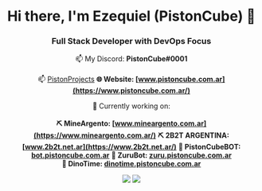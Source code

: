 <div align="center">

# Hi there, I'm Ezequiel (PistonCube) 👋
### Full Stack Developer with DevOps Focus
📫 My Discord: **PistonCube#0001**<br /><br/>
📫 [PistonProjects](https://discord.gg/eKeeZPq6SJ)
**🌐 Website: [www.pistoncube.com.ar](https://www.pistoncube.com.ar/)**

🔭 Currently working on:<br /><br />
**⛏️ MineArgento: [www.mineargento.com.ar](https://www.mineargento.com.ar/)**
**⛏️ 2B2T ARGENTINA: [www.2b2t.net.ar](https://www.2b2t.net.ar/)**
**🤖 PistonCubeBOT: [bot.pistoncube.com.ar](https://bot.pistoncube.com.ar/)**
**🤖 ZuruBot: [zuru.pistoncube.com.ar](https://zuru.pistoncube.com.ar/)** <br>
**🤖 DinoTime: [dinotime.pistoncube.com.ar](https://dinotime.pistoncube.com.ar/)**

<img src="https://github-readme-stats.vercel.app/api?username=PistonCube&show_icons=true&text_color=00ff00&icon_color=008000&theme=dark">
<img src="https://github-readme-stats.vercel.app/api/top-langs/?username=PistonCube&layout=compact&text_color=00ff00&icon_color=008000&theme=dark">
</div>
